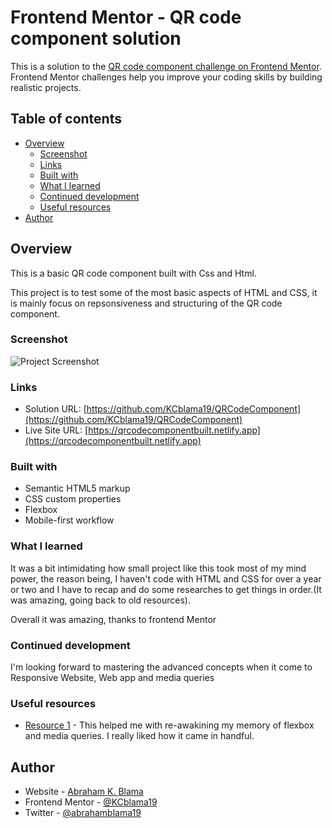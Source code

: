# Frontend Mentor - QR code component solution

This is a solution to the [QR code component challenge on Frontend Mentor](https://www.frontendmentor.io/challenges/qr-code-component-iux_sIO_H). Frontend Mentor challenges help you improve your coding skills by building realistic projects. 

## Table of contents

- [Overview](#overview)
  - [Screenshot](#screenshot)
  - [Links](#links)
  - [Built with](#built-with)
  - [What I learned](#what-i-learned)
  - [Continued development](#continued-development)
  - [Useful resources](#useful-resources)
- [Author](#author)


## Overview

This is a basic QR code component built with Css and Html.

This project is to test some of the most basic aspects of HTML and CSS, it is mainly focus on repsonsiveness and structuring of the QR code component.

### Screenshot

![Project Screenshot](./qr-code-component-main/images/screenshot.png)

### Links

- Solution URL: [https://github.com/KCblama19/QRCodeComponent](https://github.com/KCblama19/QRCodeComponent)
- Live Site URL: [https://qrcodecomponentbuilt.netlify.app](https://qrcodecomponentbuilt.netlify.app)

### Built with

- Semantic HTML5 markup
- CSS custom properties
- Flexbox
- Mobile-first workflow

### What I learned

It was a bit intimidating how small project like this took most of my mind power, the reason being, I haven't code with HTML and CSS for over a year or two and I have to recap and do some researches to get things in order.(It was amazing, going back to old resources).

Overall it was amazing, thanks to frontend Mentor

### Continued development

I'm looking forward to mastering the advanced concepts when it come to Responsive Website, Web app and media queries

### Useful resources

- [Resource 1](https://www.w3schools.com) - This helped me with re-awakining my memory of flexbox and media queries. I really liked how it came in handful.

## Author

- Website - [Abraham K. Blama](https://www.github.com/KCblama19)
- Frontend Mentor - [@KCblama19](https://www.frontendmentor.io/profile/KCblama19)
- Twitter - [@abrahamblama19](https://www.twitter.com/@abrahamblama19)
